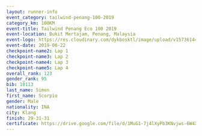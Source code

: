 ```yaml
--- 
layout: runner-info 
event_category: tailwind-penang-100-2019 
category_km: 100KM 
event-title: Tailwind Penang Eco 100 2019 
event-location: Bukit Mertajam, Penang, Malaysia 
event-logo: https://res.cloudinary.com/dykbosktl/image/upload/v1573614442/Logo/Logo_gqlzi3.jpg 
event-date: 2019-06-22 
checkpoint-name2: Lap 1 
checkpoint-name3: Lap 2 
checkpoint-name4: Lap 3 
checkpoint-name5: Lap 4 
overall_rank: 123
gender_rank: 95
bib: 10113
last_name: Simon
first_name: Scorpio
gender: Male
nationality: INA
city: Klang
finish: 29-31-31
certificate: https://drive.google.com/file/d/1MuG1-7j4lXyPb3KNvjws-6W4X2P0CGlX/view?usp=sharing
--- 
```

